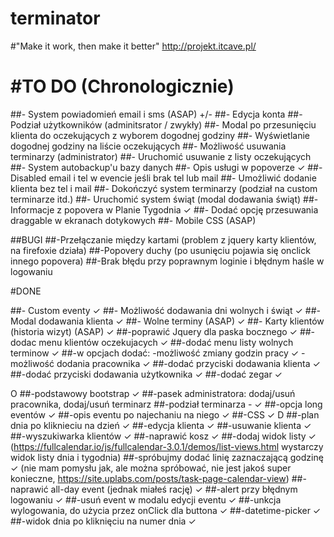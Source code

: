 # terminator
#"Make it work, then make it better"
http://projekt.itcave.pl/

#TO DO (Chronologicznie)
==============================
##- System powiadomień email i sms (ASAP) +/-
##- Edycja konta
##- Podział użytkowników (adminitsrator / zwykły)
##- Modal po przesunięciu klienta do oczekujących z wyborem dogodnej godziny
##- Wyświetlanie dogodnej godziny na liście oczekujących
##- Możliwość usuwania terminarzy (administrator)
##- Uruchomić usuwanie z listy oczekujących
##- System autobackup'u bazy danych
##- Opis usługi w popoverze ✓
##- Disabled email i tel w evencie jeśli brak tel lub mail
##- Umożliwić dodanie klienta bez tel i mail
##- Dokończyć system terminarzy (podział na custom terminarze itd.)
##- Uruchomić system świąt (modal dodawania świąt)
##- Informacje z popovera w Planie Tygodnia ✓
##- Dodać opcję przesuwania draggable w ekranach dotykowych
##- Mobile CSS (ASAP)

##BUGI
##-Przełączanie między kartami (problem z jquery karty klientów, na firefoxie działa)
##-Popovery duchy (po usunięciu pojawia się onclick innego popovera)
##-Brak błędu przy poprawnym loginie i błędnym haśle w logowaniu

#DONE

##- Custom eventy ✓
##- Możliwość dodawania dni wolnych i świąt ✓
##- Modal dodawania klienta ✓
##- Wolne terminy (ASAP) ✓
##- Karty klientów (historia wizyt) (ASAP) ✓
##-poprawić Jquery dla paska bocznego ✓
##-dodac menu klientów oczekujacych ✓
##-dodać menu listy wolnych terminow ✓
##-w opcjach dodać:
-możliwość zmiany godzin pracy ✓
-możliwość dodania pracownika ✓
##-dodać przyciski dodawania klienta ✓
##-dodać przyciski dodawania użytkownika ✓
##-dodać zegar ✓

O
##-podstawowy bootstrap ✓
##-pasek administratora: dodaj/usuń pracownika, dodaj/usuń terminarz
##-podział terminarza - ✓
##-opcja long eventów ✓
##-opis eventu po najechaniu na niego ✓
##-CSS ✓
D
##-plan dnia po kliknieciu na dzień ✓
##-edycja klienta ✓
##-usuwanie klienta ✓
##-wyszukiwarka klientów ✓
##-naprawić kosz ✓
##-dodaj widok listy ✓
(https://fullcalendar.io/js/fullcalendar-3.0.1/demos/list-views.html wystarczy widok listy dnia i tygodnia)
##-spróbujmy dodać linię zaznaczającą godzinę ✓
(nie mam pomysłu jak, ale można spróbować, nie jest jakoś super konieczne, https://site.uplabs.com/posts/task-page-calendar-view)
##-naprawić all-day event (jednak miałeś rację) ✓
##-alert przy błędnym logowaniu ✓
##-usuń event w modalu edycji eventu ✓
##-unkcja wylogowania, do użycia przez onClick dla buttona ✓
##-datetime-picker ✓
##-widok dnia po kliknięciu na numer dnia ✓
